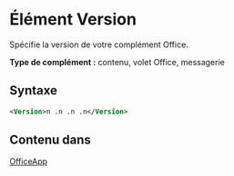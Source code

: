 # <a name="version-element"></a>Élément Version

Spécifie la version de votre complément Office.

**Type de complément :** contenu, volet Office, messagerie

## <a name="syntax"></a>Syntaxe

```XML
<Version>n .n .n .n</Version>
```

## <a name="contained-in"></a>Contenu dans

[OfficeApp](officeapp.md)

